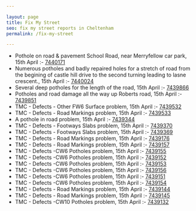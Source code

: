```yaml
---

layout: page
title: Fix My Street
seo: fix my street reports in Cheltenham
permalink: /fix-my-street

---
```


<!-- fix_marker starts -->

- Pothole on road & pavement School Road, near Merryfellow car park, 15th April :- [7440171](https://www.fixmystreet.com/report/7440171)
- Numerous potholes and badly repaired holes for a stretch of road from the begining of castle hill drive to the second turning leading to lasne crescent., 15th April :- [7440024](https://www.fixmystreet.com/report/7440024)
- Several deep potholes for the length of the road, 15th April :- [7439866](https://www.fixmystreet.com/report/7439866)
- Potholes and road damage all the way up Roberts road, 15th April :- [7439851](https://www.fixmystreet.com/report/7439851)
- TMC - Defects - Other FW6  Surface problem, 15th April :- [7439532](https://www.fixmystreet.com/report/7439532)
- TMC - Defects - Road Markings problem, 15th April :- [7439533](https://www.fixmystreet.com/report/7439533)
- A pothole in road problem, 15th April :- [7439344](https://www.fixmystreet.com/report/7439344)
- TMC - Defects - Footways Slabs problem, 15th April :- [7439370](https://www.fixmystreet.com/report/7439370)
- TMC - Defects - Footways Slabs problem, 15th April :- [7439369](https://www.fixmystreet.com/report/7439369)
- TMC - Defects - Road Markings problem, 15th April :- [7439176](https://www.fixmystreet.com/report/7439176)
- TMC - Defects - Road Markings problem, 15th April :- [7439157](https://www.fixmystreet.com/report/7439157)
- TMC - Defects -CW6 Potholes  problem, 15th April :- [7439155](https://www.fixmystreet.com/report/7439155)
- TMC - Defects -CW6 Potholes  problem, 15th April :- [7439152](https://www.fixmystreet.com/report/7439152)
- TMC - Defects -CW6 Potholes  problem, 15th April :- [7439153](https://www.fixmystreet.com/report/7439153)
- TMC - Defects -CW6 Potholes  problem, 15th April :- [7439156](https://www.fixmystreet.com/report/7439156)
- TMC - Defects -CW6 Potholes  problem, 15th April :- [7439151](https://www.fixmystreet.com/report/7439151)
- TMC - Defects -CW6 Potholes  problem, 15th April :- [7439154](https://www.fixmystreet.com/report/7439154)
- TMC - Defects - Road Markings problem, 15th April :- [7439144](https://www.fixmystreet.com/report/7439144)
- TMC - Defects - Road Markings problem, 15th April :- [7439145](https://www.fixmystreet.com/report/7439145)
- TMC - Defects -CW10 Potholes problem, 15th April :- [7439132](https://www.fixmystreet.com/report/7439132)

<!-- fix_marker ends -->